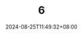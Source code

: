 ---
title: '6'
description: '' 
slug: ''
date: 2024-08-25T11:49:32+08:00
categories:
    - Example Category
tags:
    - Example Tag
draft: true
---